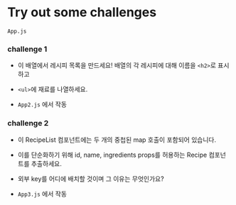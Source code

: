 # Try out some challenges

`App.js`

### challenge 1

- 이 배열에서 레시피 목록을 만드세요! 배열의 각 레시피에 대해 이름을 `<h2>`로 표시하고

- `<ul>`에 재료를 나열하세요.

- `App2.js` 에서 작동

### challenge 2

- 이 RecipeList 컴포넌트에는 두 개의 중첩된 map 호출이 포함되어 있습니다.

- 이를 단순화하기 위해 id, name, ingredients props를 허용하는 Recipe 컴포넌트를 추출하세요.

- 외부 key를 어디에 배치할 것이며 그 이유는 무엇인가요?

- `App3.js` 에서 작동
